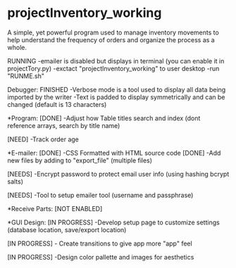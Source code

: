 # projectInventory_working

A simple, yet powerful program used to manage inventory movements to help understand the frequency of orders and organize the process as a whole.


RUNNING
-emailer is disabled but displays in terminal (you can enable it in projectTory.py)
-exctact "projectInventory_working" to user desktop
-run "RUNME.sh"

Debugger: FINISHED
-Verbose mode is a tool used to display all data being imported by the writer
-Text is padded to display symmetrically and can be changed (default is 13 characters)

*Program:
[DONE]					-Adjust how Table titles search and index 
							(dont reference arrays, search by title name)

[NEED]					-Track order age

*E-mailer:
[DONE]					-CSS Formatted with HTML source code
[DONE]					-Add new files by adding to "export_file" 
							(multiple files)

[NEEDS]					-Encrypt password to protect email user info (using 
							hashing bcrypt salts)

[NEEDS]                 -Tool to setup emailer tool (username and passphrase)


*Receive Parts: 
[NOT ENABLED]


*GUI Design:
[IN PROGRESS]			-Develop setup page to customize settings 
							(database location, save/export location)

[IN PROGRESS]			- Create transitions to give app more "app" feel

[IN PROGRESS]			-Design color pallette and images for aesthetics
